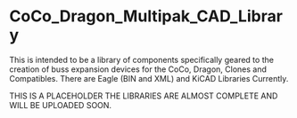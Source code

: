 # CoCo_Dragon_Multipak_CAD_Library
This is intended to be a library of components specifically geared to the creation of buss expansion devices for the CoCo, Dragon, Clones and Compatibles. There are Eagle (BIN and XML) and KiCAD Libraries Currently.

THIS IS A PLACEHOLDER THE LIBRARIES ARE ALMOST COMPLETE AND WILL BE UPLOADED SOON.

